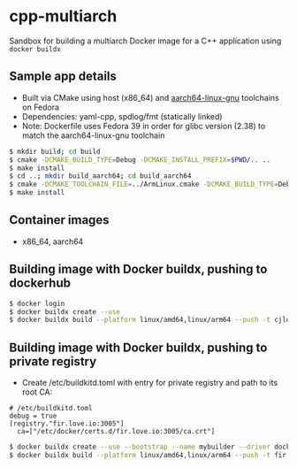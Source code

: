 # cpp-multiarch

Sandbox for building a multiarch Docker image for a C++ application using `docker buildx`

## Sample app details
- Built via CMake using host (x86_64) and [aarch64-linux-gnu](https://copr.fedorainfracloud.org/coprs/lantw44/aarch64-linux-gnu-toolchain/) toolchains on Fedora
- Dependencies: yaml-cpp, spdlog/fmt (statically linked)
- Note: Dockerfile uses Fedora 39 in order for glibc version (2.38) to match the aarch64-linux-gnu toolchain

```bash
$ mkdir build; cd build
$ cmake -DCMAKE_BUILD_TYPE=Debug -DCMAKE_INSTALL_PREFIX=$PWD/.. ..
$ make install
$ cd ..; mkdir build_aarch64; cd build_aarch64
$ cmake -DCMAKE_TOOLCHAIN_FILE=../ArmLinux.cmake -DCMAKE_BUILD_TYPE=Debug -DCMAKE_INSTAL_PREFIX=$PWD/.. .. 
$ make install
```

## Container images
- x86_64, aarch64

## Building image with Docker buildx, pushing to dockerhub

```bash
$ docker login
$ docker buildx create --use
$ docker buildx build --platform linux/amd64,linux/arm64 --push -t cjlove2024/multiarchtest:latest .
```

## Building image with Docker buildx, pushing to private registry

- Create /etc/buildkitd.toml with entry for private registry and path to its root CA:

```
# /etc/buildkitd.toml
debug = true
[registry."fir.love.io:3005"]
  ca=["/etc/docker/certs.d/fir.love.io:3005/ca.crt"]
```

```bash
$ docker buildx create --use --bootstrap --name mybuilder --driver docker-container --config /etc/buildkitd.toml
$ docker buildx build --platform linux/amd64,linux/arm64 --push -t fir.love.io:3005/multiarch:latest .
```